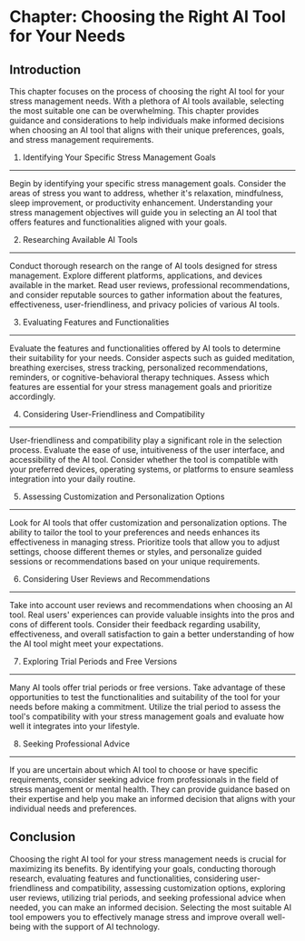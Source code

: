 Chapter: Choosing the Right AI Tool for Your Needs
==================================================

Introduction
------------

This chapter focuses on the process of choosing the right AI tool for your stress management needs. With a plethora of AI tools available, selecting the most suitable one can be overwhelming. This chapter provides guidance and considerations to help individuals make informed decisions when choosing an AI tool that aligns with their unique preferences, goals, and stress management requirements.

1. Identifying Your Specific Stress Management Goals
----------------------------------------------------

Begin by identifying your specific stress management goals. Consider the areas of stress you want to address, whether it's relaxation, mindfulness, sleep improvement, or productivity enhancement. Understanding your stress management objectives will guide you in selecting an AI tool that offers features and functionalities aligned with your goals.

2. Researching Available AI Tools
---------------------------------

Conduct thorough research on the range of AI tools designed for stress management. Explore different platforms, applications, and devices available in the market. Read user reviews, professional recommendations, and consider reputable sources to gather information about the features, effectiveness, user-friendliness, and privacy policies of various AI tools.

3. Evaluating Features and Functionalities
------------------------------------------

Evaluate the features and functionalities offered by AI tools to determine their suitability for your needs. Consider aspects such as guided meditation, breathing exercises, stress tracking, personalized recommendations, reminders, or cognitive-behavioral therapy techniques. Assess which features are essential for your stress management goals and prioritize accordingly.

4. Considering User-Friendliness and Compatibility
--------------------------------------------------

User-friendliness and compatibility play a significant role in the selection process. Evaluate the ease of use, intuitiveness of the user interface, and accessibility of the AI tool. Consider whether the tool is compatible with your preferred devices, operating systems, or platforms to ensure seamless integration into your daily routine.

5. Assessing Customization and Personalization Options
------------------------------------------------------

Look for AI tools that offer customization and personalization options. The ability to tailor the tool to your preferences and needs enhances its effectiveness in managing stress. Prioritize tools that allow you to adjust settings, choose different themes or styles, and personalize guided sessions or recommendations based on your unique requirements.

6. Considering User Reviews and Recommendations
-----------------------------------------------

Take into account user reviews and recommendations when choosing an AI tool. Real users' experiences can provide valuable insights into the pros and cons of different tools. Consider their feedback regarding usability, effectiveness, and overall satisfaction to gain a better understanding of how the AI tool might meet your expectations.

7. Exploring Trial Periods and Free Versions
--------------------------------------------

Many AI tools offer trial periods or free versions. Take advantage of these opportunities to test the functionalities and suitability of the tool for your needs before making a commitment. Utilize the trial period to assess the tool's compatibility with your stress management goals and evaluate how well it integrates into your lifestyle.

8. Seeking Professional Advice
------------------------------

If you are uncertain about which AI tool to choose or have specific requirements, consider seeking advice from professionals in the field of stress management or mental health. They can provide guidance based on their expertise and help you make an informed decision that aligns with your individual needs and preferences.

Conclusion
----------

Choosing the right AI tool for your stress management needs is crucial for maximizing its benefits. By identifying your goals, conducting thorough research, evaluating features and functionalities, considering user-friendliness and compatibility, assessing customization options, exploring user reviews, utilizing trial periods, and seeking professional advice when needed, you can make an informed decision. Selecting the most suitable AI tool empowers you to effectively manage stress and improve overall well-being with the support of AI technology.
